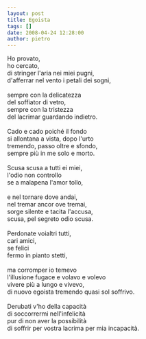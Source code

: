 ```yaml
---
layout: post
title: Egoista
tags: []
date: 2008-04-24 12:28:00
author: pietro
---
```

Ho provato,<br/>ho cercato,<br/>di stringer l'aria nei miei pugni,<br/>d'afferrar nel vento i petali dei sogni,<br/><br/>sempre con la delicatezza<br/>del soffiator di vetro,<br/>sempre con la tristezza<br/>del lacrimar guardando indietro.<br/><br/> Cado e cado poiché il fondo<br/>si allontana a vista, dopo l'urto<br/>tremendo, passo oltre e sfondo,<br/>sempre più in me solo e morto.<br/><br/>Scusa scusa a tutti ei miei,<br/>l'odio non controllo<br/>se a malapena l'amor tollo,<br/><br/>e nel tornare dove andai,<br/>nel tremar ancor ove tremai,<br/>sorge silente e tacita l'accusa,<br/>scusa, pel segreto odio scusa.<br/><br/>Perdonate voialtri tutti,<br/>cari amici,<br/>se felici<br/>fermo in pianto stetti,<br/><br/>ma corromper io temevo<br/>l'illusione fugace e volavo e volevo<br/>vivere più a lungo e vivevo,<br/>di nuovo egoista tremendo quasi sol soffrivo.<br/><br/>Derubati v'ho della capacità<br/>di soccorrermi nell'infelicità<br/>pur di non aver la possibilità<br/>di soffrir per vostra lacrima per mia incapacità.
